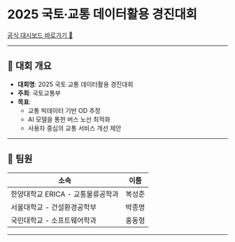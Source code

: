 # 2025 국토∙교통 데이터활용 경진대회

[공식 대시보드 바로가기 🔗](https://www.bigdata-transportation.kr/pageant/dashboard/CMPE_000000000020041)


---

## 🎯 대회 개요

- **대회명**: 2025 국토∙교통 데이터활용 경진대회
- **주최**: 국토교통부
- **목표**:  
  - 교통 빅데이터 기반 OD 추정
  - AI 모델을 통한 버스 노선 최적화
  - 사용자 중심의 교통 서비스 개선 제안

---

## 👥 팀원

| 소속 | 이름 |
|------|------|
| 한양대학교 ERICA - 교통물류공학과 | 복성준 |
| 서울대학교 - 건설환경공학부 | 박종명 |
| 국민대학교 - 소프트웨어학과 | 홍동형 |

---
